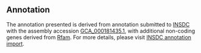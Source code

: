 

Annotation
----------

The annotation presented is derived from annotation submitted to
[INSDC](http://www.insdc.org) with the assembly accession
[GCA\_000181435.1](http://www.ebi.ac.uk/ena/data/view/GCA_000181435.1),
with additional non-coding genes derived from
[Rfam](http://rfam.xfam.org/). For more details, please visit [INSDC
annotation
import](http://ensemblgenomes.org/info/data/insdc_annotation).
